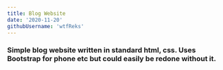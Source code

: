```yaml
---
title: Blog Website
date: '2020-11-20'
githubUsername: 'wtfReks'
---
```


### Simple blog website written in standard html, css. Uses Bootstrap for phone etc but could easily be redone without it.
